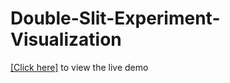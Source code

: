 # Double-Slit-Experiment-Visualization

<a href="https://doubleslit.ranjansharma.info.np/" target="_blank">[Click here]</a> to view the live demo
